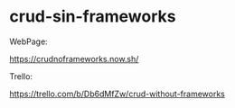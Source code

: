# crud-sin-frameworks

WebPage:

https://crudnoframeworks.now.sh/

Trello:

https://trello.com/b/Db6dMfZw/crud-without-frameworks

